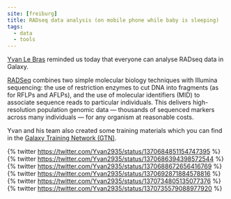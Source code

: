 ```yaml
---
site: [freiburg]
title: RADseq data analysis (on mobile phone while baby is sleeping)
tags:
  - data
  - tools
---
```


[Yvan Le Bras](https://twitter.com/Yvan2935) reminded us today that everyone can analyse RADseq data in Galaxy.

[RADSeq](https://doi.org/10.1093/bfgp/elq031) combines two simple molecular biology techniques with
Illumina sequencing: the use of restriction enzymes to cut DNA into fragments (as for RFLPs and AFLPs),
and the use of molecular identifiers (MID) to associate sequence reads to particular individuals.
This delivers high-resolution population genomic data — thousands of sequenced markers across many individuals — for any organism at reasonable costs.

Yvan and his team also created some training materials which you can find in the [Galaxy Training Network (GTN)](https://training.galaxyproject.org/training-material/search?query=RAD-seq).

{% twitter https://twitter.com/Yvan2935/status/1370684851154747395 %}
{% twitter https://twitter.com/Yvan2935/status/1370686394398572544 %}
{% twitter https://twitter.com/Yvan2935/status/1370688672656416769 %}
{% twitter https://twitter.com/Yvan2935/status/1370692871884578816 %}
{% twitter https://twitter.com/Yvan2935/status/1370734805135077376 %}
{% twitter https://twitter.com/Yvan2935/status/1370735579088977920 %}
